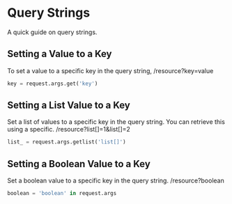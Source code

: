 Query Strings
=============

A quick guide on query strings.

## Setting a Value to a Key
To set a value to a specific key in the query string,
/resource?key=value

```python
key = request.args.get('key')
```

## Setting a List Value to a Key
Set a list of values to a specific key in the query
string. You can retrieve this using a specific. 
/resource?list[]=1&list[]=2

```python
list_ = request.args.getlist('list[]')
```

## Setting a Boolean Value to a Key
Set a boolean value to a specific key in the query
string.
/resource?boolean

```python
boolean = 'boolean' in request.args
```
